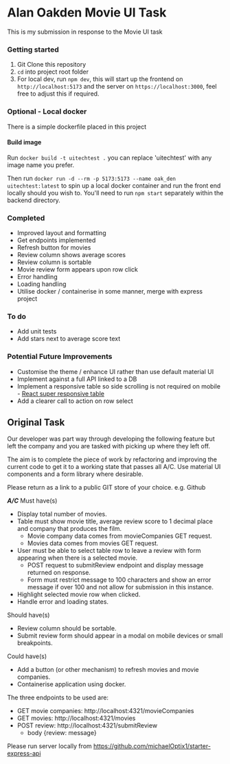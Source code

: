 # Alan Oakden Movie UI Task

This is my submission in response to the Movie UI task

### Getting started

1. Git Clone this repository
2. `cd` into project root folder
3. For local dev, run `npm dev`, this will start up the frontend on `http://localhost:5173` and the server on `https://localhost:3000`, feel free to adjust this if required.

### Optional - Local docker

There is a simple dockerfile placed in this project

#### Build image

Run `docker build -t uitechtest .` you can replace 'uitechtest' with any image name you prefer.

Then run `docker run -d --rm -p 5173:5173 --name oak_den uitechtest:latest` to spin up a local docker container and run the front end locally should you wish to. You'll need to run `npm start` separately within the backend directory.

### Completed

* Improved layout and formatting
* Get endpoints implemented
* Refresh button for movies
* Review column shows average scores
* Review column is sortable
* Movie review form appears upon row click
* Error handling
* Loading handling
* Utilise docker / containerise in some manner, merge with express project

### To do


* Add unit tests
* Add stars next to average score text

### Potential Future Improvements

* Customise the theme / enhance UI rather than use default material UI
* Implement against a full API linked to a DB
* Implement a responsive table so side scrolling is not required on mobile - [React super responsive table](https://www.npmjs.com/package/react-super-responsive-table)
* Add a clearer call to action on row select


## Original Task
Our developer was part way through developing the following feature but left the company and you are tasked with picking up where they left off.

The aim is to complete the piece of work by refactoring and improving the current code to get it to a working state that passes all A/C. Use material UI components and a form library where desirable.

Please return as a link to a public GIT store of your choice. e.g. Github

***A/C***
Must have(s)
* Display total number of movies.
* Table must show movie title, average review score to 1 decimal place and company that produces the film.
    * Movie company data comes from movieCompanies GET request.
    * Movies data comes from movies GET request.
* User must be able to select table row to leave a review with form appearing when there is a selected movie.
    * POST request to submitReview endpoint and display message returned on response.
    * Form must restrict message to 100 characters and show an error message if over 100 and not allow for submission in this instance.
* Highlight selected movie row when clicked.
* Handle error and loading states.

Should have(s)
* Review column should be sortable.
* Submit review form should appear in a modal on mobile devices or small breakpoints.

Could have(s)
* Add a button (or other mechanism) to refresh movies and movie companies.
* Containerise application using docker.


The three endpoints to be used are:
* GET movie companies: http://localhost:4321/movieCompanies
* GET movies: http://localhost:4321/movies
* POST review: http://localhost:4321/submitReview
    * body {review: message}

Please run server locally from https://github.com/michaelOptix1/starter-express-api
